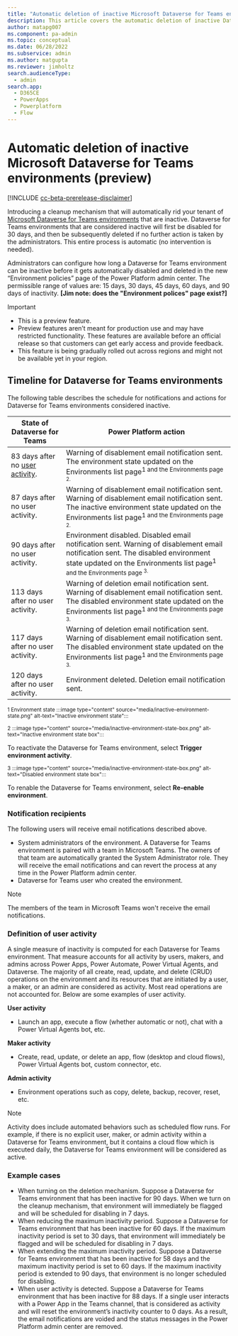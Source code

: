 ```yaml
---
title: "Automatic deletion of inactive Microsoft Dataverse for Teams environments (preview)  | MicrosoftDocs"
description: This article covers the automatic deletion of inactive Dataverse for Teams environments.
author: matapg007
ms.component: pa-admin
ms.topic: conceptual
ms.date: 06/28/2022
ms.subservice: admin
ms.author: matgupta 
ms.reviewer: jimholtz
search.audienceType: 
  - admin
search.app:
  - D365CE
  - PowerApps
  - Powerplatform
  - Flow
---
```

# Automatic deletion of inactive Microsoft Dataverse for Teams environments (preview) 

[!INCLUDE [cc-beta-prerelease-disclaimer](../includes/cc-beta-prerelease-disclaimer.md)]

Introducing a cleanup mechanism that will automatically rid your tenant of [Microsoft Dataverse for Teams environments](about-teams-environment.md) that are inactive. Dataverse for Teams environments that are considered inactive will first be disabled for 30 days, and then be subsequently deleted if no further action is taken by the administrators. This entire process is automatic (no intervention is needed).

Administrators can configure how long a Dataverse for Teams environment can be inactive before it gets automatically disabled and deleted in the new “Environment policies” page of the Power Platform admin center. The permissible range of values are: 15 days, 30 days, 45 days, 60 days, and 90 days of inactivity.
**[Jim note: does the "Environment polices" page exist?]**

> [!IMPORTANT]
> - This is a preview feature.
> - Preview features aren’t meant for production use and may have restricted functionality. These features are available before an official release so that customers can get early access and provide feedback.
> - This feature is being gradually rolled out across regions and might not be available yet in your region.

## Timeline for Dataverse for Teams environments

The following table describes the schedule for notifications and actions for Dataverse for Teams environments considered inactive.

|State of Dataverse for Teams  |Power Platform action  |
|---------|---------|
|83 days after no [user activity](#definition-of-user-activity).     | Warning of disablement email notification sent. The environment state updated on the Environments list page<sup>1 and the Environments page <sup>2.       |
|87 days after no user activity.    |  Warning of disablement email notification sent. Warning of disablement email notification sent. The inactive environment state updated on the Environments list page<sup>1 and the Environments page <sup>2.      |
|90 days after no user activity.      | Environment disabled. Disabled email notification sent. Warning of disablement email notification sent. The disabled environment state updated on the Environments list page<sup>1 and the Environments page <sup>3.      |
|113 days after no user activity.     | Warning of deletion email notification sent. Warning of disablement email notification sent. The disabled environment state updated on the Environments list page<sup>1 and the Environments page <sup>3.         |
|117 days after no user activity.     | Warning of deletion email notification sent. Warning of disablement email notification sent. The disabled environment state updated on the Environments list page<sup>1 and the Environments page <sup>3.        |
|120 days after no user activity.     | Environment deleted. Deletion email notification sent.           |

<sup>1 Environment state
:::image type="content" source="media/inactive-environment-state.png" alt-text="Inactive environment state":::

<sup>2
:::image type="content" source="media/inactive-environment-state-box.png" alt-text="Inactive environment state box":::

To reactivate the Dataverse for Teams environment, select **Trigger environment activity**.

<sup>3
:::image type="content" source="media/inactive-environment-state-box.png" alt-text="Disabled environment state box":::

To renable the Dataverse for Teams environment, select **Re-enable environment**.



### Notification recipients
The following users will receive email notifications described above.

- System administrators of the environment. A Dataverse for Teams environment is paired with a team in Microsoft Teams. The owners of that team are automatically granted the System Administrator role. They will receive the email notifications and can revert the process at any time in the Power Platform admin center.
- Dataverse for Teams user who created the environment.

> [!NOTE]
> The members of the team in Microsoft Teams won't receive the email notifications.

### Definition of user activity

A single measure of inactivity is computed for each Dataverse for Teams environment. That measure accounts for all activity by users, makers, and admins across Power Apps, Power Automate, Power Virtual Agents, and Dataverse. The majority of all create, read, update, and delete (CRUD) operations on the environment and its resources that are initiated by a user, a maker, or an admin are considered as activity. Most read operations are not accounted for. Below are some examples of user activity.

**User activity**
- Launch an app, execute a flow (whether automatic or not), chat with a Power Virtual Agents bot, etc.

**Maker activity**
- Create, read, update, or delete an app, flow (desktop and cloud flows), Power Virtual Agents bot, custom connector, etc.

**Admin activity**
- Environment operations such as copy, delete, backup, recover, reset, etc.  

> [!NOTE]
> Activity does include automated behaviors such as scheduled flow runs. For example, if there is no explicit user, maker, or admin activity within a Dataverse for Teams environment, but it contains a cloud flow which is executed daily, the Dataverse for Teams environment will be considered as active.

### Example cases

- When turning on the deletion mechanism. Suppose a Dataverse for Teams environment that has been inactive for 90 days. When we turn on the cleanup mechanism, that environment will immediately be flagged and will be scheduled for disabling in 7 days.
- When reducing the maximum inactivity period. Suppose a Dataverse for Teams environment that has been inactive for 60 days. If the maximum inactivity period is set to 30 days, that environment will immediately be flagged and will be scheduled for disabling in 7 days.
- When extending the maximum inactivity period. Suppose a Dataverse for Teams environment that has been inactive for 58 days and the maximum inactivity period is set to 60 days. If the maximum inactivity period is extended to 90 days, that environment is no longer scheduled for disabling.
- When user activity is detected. Suppose a Dataverse for Teams environment that has been inactive for 88 days. If a single user interacts with a Power App in the Teams channel, that is considered as activity and will reset the environment’s inactivity counter to 0 days. As a result, the email notifications are voided and the status messages in the Power Platform admin center are removed.

